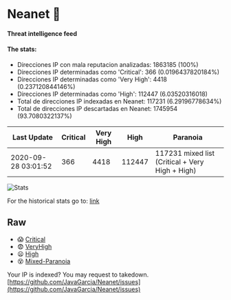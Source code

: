 # Neanet :hocho:
#### Threat intelligence feed
#### The stats:

- Direcciones IP con mala reputacion analizadas: 1863185 (100%)
- Direcciones IP determinadas como 'Critical':  366 (0.0196437820184%)
- Direcciones IP determinadas como 'Very High':  4418 (0.237120844146%)
- Direcciones IP determinadas como 'High':  112447 (6.03520316018)
- Total de direcciones IP indexadas en Neanet:  117231 (6.29196778634%)
- Total de direcciones IP descartadas en Neanet:  1745954 (93.7080322137%)

| Last Update | Critical | Very High | High | Paranoia |
| --- | --- | --- | --- | --- |
| 2020-09-28 03:01:52 | 366 | 4418 | 112447 | 117231 mixed list (Critical + Very High + High)|

![Stats](https://docs.google.com/spreadsheets/d/e/2PACX-1vSnaNMIXVabIpDJjufMlzH7poXnshF3mgd8Is1g9ytUEzVsP5my4Trn8f-xkoLLQ38xpL3HtmUexLo6/pubchart?oid=501124687&format=image)

For the historical stats go to: [link](/stats.csv)
## Raw
- :scream: [Critical](https://raw.githubusercontent.com/JavaGarcia/Neanet/master/blacklists/neanet_critical.txt)
- :fearful: [VeryHigh](https://raw.githubusercontent.com/JavaGarcia/Neanet/master/blacklists/neanet_veryHigh.txtt)
- :frowning: [High](https://raw.githubusercontent.com/JavaGarcia/Neanet/master/blacklists/neanet_high.txt)
- :dizzy_face: [Mixed-Paranoia](https://raw.githubusercontent.com/JavaGarcia/Neanet/master/blacklists/neanet_all.txt)


Your IP is indexed? You may request to takedown. [https://github.com/JavaGarcia/Neanet/issues](https://github.com/JavaGarcia/Neanet/issues)










































































































































































































































































































































































































































































































































































































































































































































































































































































































































































































































































































